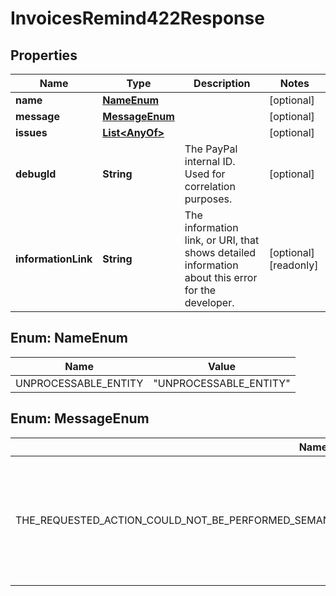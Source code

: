 

# InvoicesRemind422Response


## Properties

| Name | Type | Description | Notes |
|------------ | ------------- | ------------- | -------------|
|**name** | [**NameEnum**](#NameEnum) |  |  [optional] |
|**message** | [**MessageEnum**](#MessageEnum) |  |  [optional] |
|**issues** | [**List&lt;AnyOf&gt;**](AnyOf.md) |  |  [optional] |
|**debugId** | **String** | The PayPal internal ID. Used for correlation purposes. |  [optional] |
|**informationLink** | **String** | The information link, or URI, that shows detailed information about this error for the developer. |  [optional] [readonly] |



## Enum: NameEnum

| Name | Value |
|---- | -----|
| UNPROCESSABLE_ENTITY | &quot;UNPROCESSABLE_ENTITY&quot; |



## Enum: MessageEnum

| Name | Value |
|---- | -----|
| THE_REQUESTED_ACTION_COULD_NOT_BE_PERFORMED_SEMANTICALLY_INCORRECT_OR_FAILED_BUSINESS_VALIDATION_ | &quot;The requested action could not be performed, semantically incorrect, or failed business validation.&quot; |



